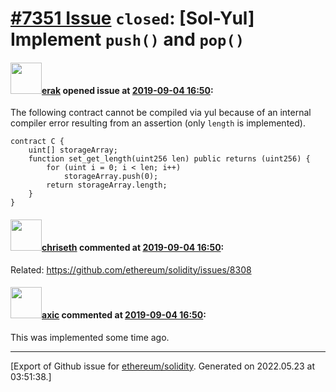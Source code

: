 # [\#7351 Issue](https://github.com/ethereum/solidity/issues/7351) `closed`: [Sol-Yul] Implement `push()` and `pop()`

#### <img src="https://avatars.githubusercontent.com/u/20012009?u=61e903cf16bc5f3353db1d571401e2e71b6f61ed&v=4" width="50">[erak](https://github.com/erak) opened issue at [2019-09-04 16:50](https://github.com/ethereum/solidity/issues/7351):

The following contract cannot be compiled via yul because of an internal compiler error resulting from an assertion (only `length` is implemented).
```
contract C {
    uint[] storageArray;
    function set_get_length(uint256 len) public returns (uint256) {
        for (uint i = 0; i < len; i++)
            storageArray.push(0);
        return storageArray.length;
    }
}
```

#### <img src="https://avatars.githubusercontent.com/u/9073706?v=4" width="50">[chriseth](https://github.com/chriseth) commented at [2019-09-04 16:50](https://github.com/ethereum/solidity/issues/7351#issuecomment-585302671):

Related: https://github.com/ethereum/solidity/issues/8308

#### <img src="https://avatars.githubusercontent.com/u/20340?v=4" width="50">[axic](https://github.com/axic) commented at [2019-09-04 16:50](https://github.com/ethereum/solidity/issues/7351#issuecomment-631522223):

This was implemented some time ago.


-------------------------------------------------------------------------------



[Export of Github issue for [ethereum/solidity](https://github.com/ethereum/solidity). Generated on 2022.05.23 at 03:51:38.]
